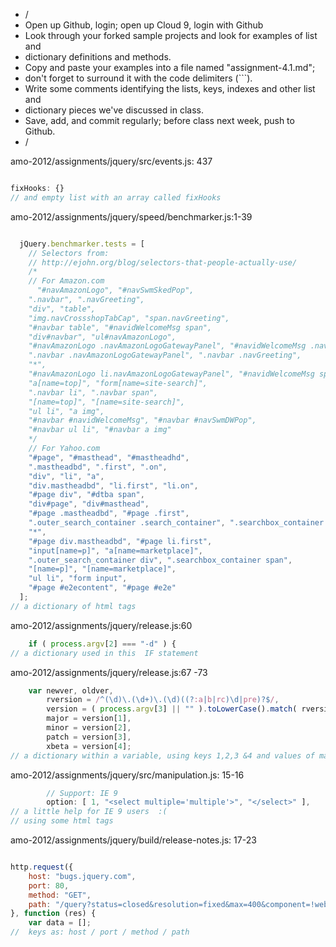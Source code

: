 * /
* Open up Github, login; open up Cloud 9, login with Github
* Look through your forked sample projects and look for examples of list and
* dictionary definitions and methods.
* Copy and paste your examples into a file named "assignment-4.1.md";
* don't forget to surround it with the code delimiters (```).
* Write some comments identifying the lists, keys, indexes and other list and
* dictionary pieces we've discussed in class.
*  Save, add, and commit regularly; before class next week, push to Github.
* /


amo-2012/assignments/jquery/src/events.js: 437
```javascript

fixHooks: {}
// and empty list with an array called fixHooks
```




amo-2012/assignments/jquery/speed/benchmarker.js:1-39
```javascript

  jQuery.benchmarker.tests = [
    // Selectors from:
    // http://ejohn.org/blog/selectors-that-people-actually-use/
    /*
    // For Amazon.com
      "#navAmazonLogo", "#navSwmSkedPop",
    ".navbar", ".navGreeting",
    "div", "table",
    "img.navCrossshopTabCap", "span.navGreeting",
    "#navbar table", "#navidWelcomeMsg span",
    "div#navbar", "ul#navAmazonLogo",
    "#navAmazonLogo .navAmazonLogoGatewayPanel", "#navidWelcomeMsg .navGreeting",
    ".navbar .navAmazonLogoGatewayPanel", ".navbar .navGreeting",
    "*",
    "#navAmazonLogo li.navAmazonLogoGatewayPanel", "#navidWelcomeMsg span.navGreeting",
    "a[name=top]", "form[name=site-search]",
    ".navbar li", ".navbar span",
    "[name=top]", "[name=site-search]",
    "ul li", "a img",
    "#navbar #navidWelcomeMsg", "#navbar #navSwmDWPop",
    "#navbar ul li", "#navbar a img"
    */
    // For Yahoo.com
    "#page", "#masthead", "#mastheadhd",
    ".mastheadbd", ".first", ".on",
    "div", "li", "a",
    "div.mastheadbd", "li.first", "li.on",
    "#page div", "#dtba span",
    "div#page", "div#masthead",
    "#page .mastheadbd", "#page .first",
    ".outer_search_container .search_container", ".searchbox_container .inputtext",
    "*",
    "#page div.mastheadbd", "#page li.first",
    "input[name=p]", "a[name=marketplace]",
    ".outer_search_container div", ".searchbox_container span",
    "[name=p]", "[name=marketplace]",
    "ul li", "form input",
    "#page #e2econtent", "#page #e2e"
  ];
// a dictionary of html tags
```


amo-2012/assignments/jquery/release.js:60
```javascript
    if ( process.argv[2] === "-d" ) {
// a dictionary used in this  IF statement   
```






amo-2012/assignments/jquery/release.js:67 -73
```javascript
    var newver, oldver,
		rversion = /^(\d)\.(\d+)\.(\d)((?:a|b|rc)\d|pre)?$/,
		version = ( process.argv[3] || "" ).toLowerCase().match( rversion ) || {},
		major = version[1],
		minor = version[2],
		patch = version[3],
		xbeta = version[4];
// a dictionary within a variable, using keys 1,2,3 &4 and values of major,minor, patch, & xbeta
```


amo-2012/assignments/jquery/src/manipulation.js: 15-16
```javascript
    	// Support: IE 9
		option: [ 1, "<select multiple='multiple'>", "</select>" ],
// a little help for IE 9 users  :(   
// using some html tags 
```



amo-2012/assignments/jquery/build/release-notes.js: 17-23
```javascript

http.request({
    host: "bugs.jquery.com",
	port: 80,
	method: "GET",
	path: "/query?status=closed&resolution=fixed&max=400&component=!web&order=component&milestone=" + version
}, function (res) {
	var data = [];
//  keys as: host / port / method / path

```

